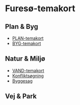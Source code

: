 
<h1>Furesø-temakort</h1>

<h2>Plan & Byg</h2>

- <a target="blank" href="http://vidi/app/furesoe/?config=plan.json">PLAN-temakort</a>
- <a target="blank" href="http://vidi/app/furesoe/?config=byg.json">BYG-temakort</a>

<h2>Natur & Miljø</h2>

- <a href="http://vidi/app/furesoe/?config=vand.json#geodk.bright/12/12.3737/55.8/_00_grundkort.kommunemaske_stor,_00_grundkort.kommunegraense_dagi" target="blank">VAND-temakort</a>
- <a target="blank" href="http://vidi/app/furesoe/?config=konflikt.json">Konfliktsøgning</a>
- <a target="blank" href="http://vidi/app/furesoe/?config=byggesag.json">Byggesag</a>

<h2>Vej & Park</h2>




